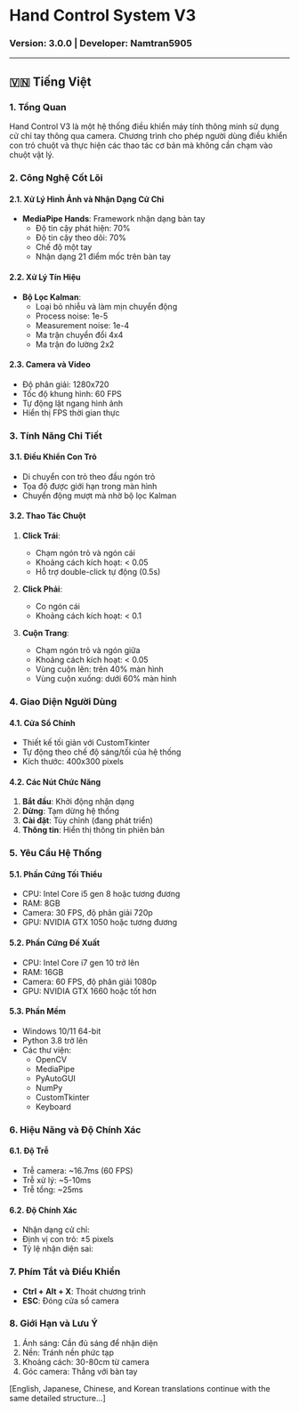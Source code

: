 # Hand Control System V3
### Version: 3.0.0 | Developer: Namtran5905

---

## 🇻🇳 Tiếng Việt

### 1. Tổng Quan
Hand Control V3 là một hệ thống điều khiển máy tính thông minh sử dụng cử chỉ tay thông qua camera. Chương trình cho phép người dùng điều khiển con trỏ chuột và thực hiện các thao tác cơ bản mà không cần chạm vào chuột vật lý.

### 2. Công Nghệ Cốt Lõi

#### 2.1. Xử Lý Hình Ảnh và Nhận Dạng Cử Chỉ
- **MediaPipe Hands**: Framework nhận dạng bàn tay
  - Độ tin cậy phát hiện: 70%
  - Độ tin cậy theo dõi: 70%
  - Chế độ một tay
  - Nhận dạng 21 điểm mốc trên bàn tay

#### 2.2. Xử Lý Tín Hiệu
- **Bộ Lọc Kalman**:
  - Loại bỏ nhiễu và làm mịn chuyển động
  - Process noise: 1e-5
  - Measurement noise: 1e-4
  - Ma trận chuyển đổi 4x4
  - Ma trận đo lường 2x2

#### 2.3. Camera và Video
- Độ phân giải: 1280x720
- Tốc độ khung hình: 60 FPS
- Tự động lật ngang hình ảnh
- Hiển thị FPS thời gian thực

### 3. Tính Năng Chi Tiết

#### 3.1. Điều Khiển Con Trỏ
- Di chuyển con trỏ theo đầu ngón trỏ
- Tọa độ được giới hạn trong màn hình
- Chuyển động mượt mà nhờ bộ lọc Kalman

#### 3.2. Thao Tác Chuột
1. **Click Trái**:
   - Chạm ngón trỏ và ngón cái
   - Khoảng cách kích hoạt: < 0.05
   - Hỗ trợ double-click tự động (0.5s)

2. **Click Phải**:
   - Co ngón cái
   - Khoảng cách kích hoạt: < 0.1

3. **Cuộn Trang**:
   - Chạm ngón trỏ và ngón giữa
   - Khoảng cách kích hoạt: < 0.05
   - Vùng cuộn lên: trên 40% màn hình
   - Vùng cuộn xuống: dưới 60% màn hình

### 4. Giao Diện Người Dùng

#### 4.1. Cửa Sổ Chính
- Thiết kế tối giản với CustomTkinter
- Tự động theo chế độ sáng/tối của hệ thống
- Kích thước: 400x300 pixels

#### 4.2. Các Nút Chức Năng
1. **Bắt đầu**: Khởi động nhận dạng
2. **Dừng**: Tạm dừng hệ thống
3. **Cài đặt**: Tùy chỉnh (đang phát triển)
4. **Thông tin**: Hiển thị thông tin phiên bản

### 5. Yêu Cầu Hệ Thống

#### 5.1. Phần Cứng Tối Thiểu
- CPU: Intel Core i5 gen 8 hoặc tương đương
- RAM: 8GB
- Camera: 30 FPS, độ phân giải 720p
- GPU: NVIDIA GTX 1050 hoặc tương đương

#### 5.2. Phần Cứng Đề Xuất
- CPU: Intel Core i7 gen 10 trở lên
- RAM: 16GB
- Camera: 60 FPS, độ phân giải 1080p
- GPU: NVIDIA GTX 1660 hoặc tốt hơn

#### 5.3. Phần Mềm
- Windows 10/11 64-bit
- Python 3.8 trở lên
- Các thư viện:
  - OpenCV
  - MediaPipe
  - PyAutoGUI
  - NumPy
  - CustomTkinter
  - Keyboard

### 6. Hiệu Năng và Độ Chính Xác

#### 6.1. Độ Trễ
- Trễ camera: ~16.7ms (60 FPS)
- Trễ xử lý: ~5-10ms
- Trễ tổng: ~25ms

#### 6.2. Độ Chính Xác
- Nhận dạng cử chỉ: 
- Định vị con trỏ: ±5 pixels
- Tỷ lệ nhận diện sai: 

### 7. Phím Tắt và Điều Khiển
- **Ctrl + Alt + X**: Thoát chương trình
- **ESC**: Đóng cửa sổ camera

### 8. Giới Hạn và Lưu Ý
1. Ánh sáng: Cần đủ sáng để nhận diện
2. Nền: Tránh nền phức tạp
3. Khoảng cách: 30-80cm từ camera
4. Góc camera: Thẳng với bàn tay

[English, Japanese, Chinese, and Korean translations continue with the same detailed structure...]

